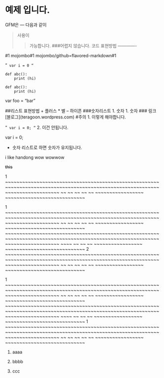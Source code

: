 예제 입니다.
============
GFM은
—
다음과
같이
>사용이
>>가능합니다.
>###어렵지 않습니다.
코드 표현방법
————-

#1
mojombo#1
mojombo/github=flavored-markdown#1


“`
var i = 0
“`


    def abc():
        print (hi)


```
def abc():
    print (hi)
```

var foo = “bar”
<html> </html>
##리스트 표현방법
+ 플러스
* 별
– 하이픈
###숫자리스트
1. 숫자
1. 숫자
### 링크
[블로그](teragoon.wordpress.com)
#주의
1. 이렇게 해야합니다.

“`
var i = 0;
“`
2. 이건 안됩니다.

var i = 0;
* 숫자 리스트로 하면 숫자가 유지됩니다.


i like handong
wow wowwow

~~this~~


1 ~~~~~~~~~~~~~~~~~~~~~~~~~~~~~~~~~~~~~~~~~~~~~~~~~~~~~~~~~~~~~~~~~~~~~~~~~~~~~~~~~~~~~~~~~~~~~~~~~~~~~~~~~~~~~~~~~~~~~~~~~~~~~~~ ~~ ~~ ~~ ~~ ~~ ~~~~~~~~~~~~~~~~~ ~~~~~~~~~~~~~~~~~~~~~~~~~~~~

1    ~~~~~~~~~~~~~~~~~~~~~~~~~~~~~~~~~~~~~~~~~~~~~~~~~~~~~~~~~~~~~~~~~~~~~~~~~~~~~~~~~~~~~~~~~~~~~~~~~~~~~~~~~~~~~~~~~~~~~~~~~~~~~~~ ~~      ~~ ~~ ~~ ~~ ~~~~~~~~~~~~~~~~~ ~~~~~~~~~~~~~~~~~~~~~~~~~~~~
    ~~~~~~~~~~~~~~~~~~~~~~~~~~~~~~~~~~~~~~~~~~~~~~~~~~~~~~~~~~~~~~~~~~~~~~~~~~~~~~~~~~~~~~~~~~~~~~~~~~~~~~~~~~~~~~~~~~~~~~~~~~~~~~~          ~~~~ ~~ ~~ ~~ ~~~~~~~~~~~~~~~~~ ~~~~~~~~~~~~~~~~~~~~~~~~~~~~
2    ~~~~~~~~~~~~~~~~~~~~~~~~~~~~~~~~~~~~~~~~~~~~~~~~~~~~~~~~~~~~~~~~~~~~~~~~~~~~~~~~~~~~~~~~~~~~~~~~~~~~~~~~~~~~~~~~~~~~~~~~~~~~~~~ ~~      ~~ ~~ ~~ ~~ ~~~~~~~~~~~~~~~~~ ~~~~~~~~~~~~~~~~~~~~~~~~~~~~


1    ~~~~~~~~~~~~~~~~~~~~~~~~~~~~~~~~~~~~~~~~~~~~~~~~~~~~~~~~~~~~~~~~~~~~~~~~~~~~~~~~~~~~~~~~~~~~~~~~~~~~~~~~~~~~~~~~~~~~~~~~~~~~~~~ ~~      ~~ ~~ ~~ ~~ ~~~~~~~~~~~~~~~~~ ~~~~~~~~~~~~~~~~~~~~~~~~~~~~
    ~~~~~~~~~~~~~~~~~~~~~~~~~~~~~~~~~~~~~~~~~~~~~~~~~~~~~~~~~~~~~~~~~~~~~~~~~~~~~~~~~~~~~~~~~~~~~~~~~~~~~~~~~~~~~~~~~~~~~~~~~~~~~~~          ~~~~ ~~ ~~ ~~ ~~~~~~~~~~~~~~~~~ ~~~~~~~~~~~~~~~~~~~~~~~~~~~~
1    ~~~~~~~~~~~~~~~~~~~~~~~~~~~~~~~~~~~~~~~~~~~~~~~~~~~~~~~~~~~~~~~~~~~~~~~~~~~~~~~~~~~~~~~~~~~~~~~~~~~~~~~~~~~~~~~~~~~~~~~~~~~~~~~ ~~      ~~ ~~ ~~ ~~ ~~~~~~~~~~~~~~~~~ ~~~~~~~~~~~~~~~~~~~~~~~~~~~~



1. aaaa

2. bbbb

1. ccc
